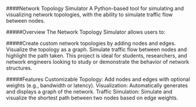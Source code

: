 ####Network Topology Simulator
A Python-based tool for simulating and visualizing network topologies, with the ability to simulate traffic flow between nodes.

#####Overview
The Network Topology Simulator allows users to:

#####Create custom network topologies by adding nodes and edges.
Visualize the topology as a graph.
Simulate traffic flow between nodes and highlight the path taken.
This project is ideal for students, researchers, and network engineers looking to study or demonstrate the behavior of network structures.

#####Features
Customizable Topology: Add nodes and edges with optional weights (e.g., bandwidth or latency).
Visualization: Automatically generates and displays a graph of the network.
Traffic Simulation: Simulate and visualize the shortest path between two nodes based on edge weights.
